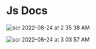 # Js Docs

![scr 2022-08-24 at 2 35 38 AM](https://user-images.githubusercontent.com/28717686/186265645-24178cca-f785-4e2a-af7d-b017efc4d453.png)

![scr 2022-08-24 at 3 03 57 AM](https://user-images.githubusercontent.com/28717686/186270573-913440ef-9841-46ad-b1de-6c9c1b54d6f3.png)
